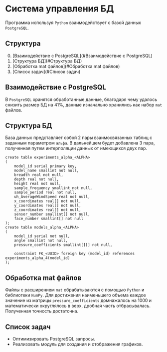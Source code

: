 # Система управления БД
Программа используя `Python` взаимодействует с базой данных `PostgreSQL`.

## Структура

0. [Взаимодействие с PostgreSQL](#Взаимодействие с PostgreSQL)
1. [Структура БД](#Структура БД)
2. [Обработка mat файлов](#Обработка mat файлов)
3. [Список задач](#Список задач)

## Взаимодействие с PostgreSQL
В `PostgreSQL` хранятся обработанные данные, благодаря чему удалось снизить размер БД на 41%, данные изначально хранились как набор
`mat` файлов.

## Структура БД
База данных представляет собой 2 пары взаимосвязанных таблиц
с заданным параметром `альфа`.
В дальнейшем будет добавлена 3 пара, полученная путем интерполяции 
данных от имеющихся двух пар.
```PostgreSQL
create table experiments_alpha_<ALPHA>
(
	model_id serial primary key,
	model_name smallint not null,
	breadth real not null,
	depth real not null,
	height real not null,
	sample_frequency smallint not null,
	sample_period real not null,
	uh_AverageWindSpeed real not null,
	x_coordinates real[] not null,
	y_coordinates real[] not null,
	z_coordinates real[] not null,
	sensor_number smallint[] not null,
	face_number smallint[] not null
);
create table models_alpha_<ALPHA>
(
	model_id serial not null,
	angle smallint not null,
	pressure_coefficients smallint[][] not null,
	
	constraint FK_<UUID> foreign key (model_id) references experiments_alpha_4(model_id)
);
```

## Обработка mat файлов
Файлы с расширением `mat` обрабатываются с помощью `Python` и библиотеки
`NumPy`. Для достижения наименьшего объема каждое 
значение из матрицы  `pressure_coefficients` домнажалось на 1000 и математически
округлялось в верх, дробная часть отбрасывалась. Полученная точность
достаточна.

## Список задач
- Оптимизировать PostgreSQL запросы.
- Реализовать модуль для создания и отображения графиков.